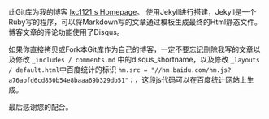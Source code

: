此Git库为我的博客  [lxc1121's Homepage](http://lxc1121.github.io)。
使用Jekyll进行搭建，Jekyll是一个Ruby写的程序，可以将Markdown写的文章通过模板生成最终的Html静态文件。
博客文章的评论功能使用了Disqus。

如果你直接拷贝或Fork本Git库作为自己的博客，一定不要忘记删除我写的文章以及修改 `_includes / comments.md` 中的disqus_shortname，以及修改 `_layouts / default.html`中百度统计的标识  `hm.src = "//hm.baidu.com/hm.js?a76abfd6cd850b54e8baaa69b329db51"；`，这段js代码可以在百度统计网站上生成。

最后感谢您的配合。

